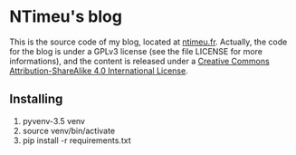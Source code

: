 # NTimeu's blog

This is the source code of my blog, located at [ntimeu.fr](http://ntimeu.fr/).
Actually, the code for the blog is under a GPLv3 license (see the file LICENSE
for more informations), and the content is released under a
[Creative Commons Attribution-ShareAlike 4.0 International License](http://creativecommons.org/licenses/by-sa/4.0/).

## Installing

1. pyvenv-3.5 venv
2. source venv/bin/activate
3. pip install -r requirements.txt
